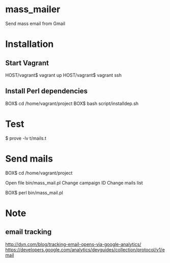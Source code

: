 # mass_mailer
Send mass email from Gmail

# Installation
## Start Vagrant
HOST/vagrant$ vagrant up
HOST/vagrant$ vagrant ssh

## Install Perl dependencies
BOX$ cd /home/vagrant/project
BOX$ bash script/installdep.sh


# Test
$ prove -lv t/mails.t


# Send mails
BOX$ cd /home/vagrant/project

Open file bin/mass_mail.pl
Change campaign ID
Change mails list

BOX$ perl bin/mass_mail.pl

# Note
## email tracking
http://dyn.com/blog/tracking-email-opens-via-google-analytics/
https://developers.google.com/analytics/devguides/collection/protocol/v1/email
